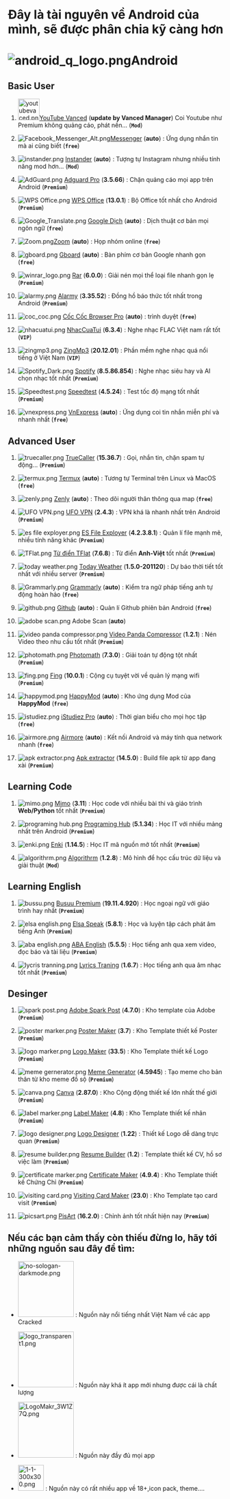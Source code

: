 # Đây là tài nguyên về Android của mình, sẽ được phân chia kỹ càng hơn

# ![android_q_logo.png](https://raw.githubusercontent.com/Zenfection/Image/master/2020/11/27-08-55-37-android_q_logo.png)Android

## Basic User

1. <img src="https://raw.githubusercontent.com/Zenfection/Image/master/2020/11/28-15-12-28-youtubevaced.png" title="" alt="youtubevaced.png" width="50">[YouTube Vanced](https://vancedapp.com/) (**update by Vanced Manager**) Coi Youtube như Premium không quảng cáo, phát nền... (**`Mod`**)

2. ![Facebook_Messenger_Alt.png](https://raw.githubusercontent.com/Zenfection/Image/master/2020/11/28-15-14-40-Facebook_Messenger_Alt.png)[Messenger](https://play.google.com/store/apps/details?id=com.facebook.orca) (**auto**) : Ứng dụng nhắn tin mà ai cũng biết (**`free`**)

3. ![instander.png](https://raw.githubusercontent.com/Zenfection/Image/master/2020/11/28-15-17-48-instander.png) [Instander](https://thedise.me/instander/) (**auto**) : Tượng tự Instagram nhưng nhiều tính năng mod hơn... (**`Mod`**)

4. ![AdGuard.png](https://raw.githubusercontent.com/Zenfection/Image/master/2020/11/28-15-20-34-AdGuard.png) [Adguard Pro](https://app.box.com/s/oyjtyyj0ievmb7ehtx2rfy7p4yqb3ppe) (**3.5.66**) : Chặn quảng cáo mọi app trên Android (**`Premium`**)

5. ![WPS Office.png](https://raw.githubusercontent.com/Zenfection/Image/master/2020/11/28-15-15-27-WPS%20Office.png) [WPS Office](https://app.box.com/s/31qs5ufvz61qipkcvu0a3pdmddxhwi8d) (**13.0.1**) : Bộ Office tốt nhất cho Android (**`Premium`**)

6. ![Google_Translate.png](https://raw.githubusercontent.com/Zenfection/Image/master/2020/11/28-15-21-32-Google_Translate.png) [Google Dịch](https://play.google.com/store/apps/details?id=com.google.android.apps.translate) (**auto**) : Dịch thuật cơ bản mọi ngôn ngữ (**`free`**)

7. ![Zoom.png](https://raw.githubusercontent.com/Zenfection/Image/master/2020/11/28-15-14-33-Zoom.png)[Zoom](https://play.google.com/store/apps/details?id=us.zoom.videomeetings) (**auto**) : Họp nhóm online (**`free`**)

8. ![gboard.png](https://raw.githubusercontent.com/Zenfection/Image/master/2020/11/28-15-23-20-gboard.png) [Gboard](https://play.google.com/store/apps/details?id=com.google.android.inputmethod.latin) (**auto**) : Bàn phím cơ bản Google nhanh gọn (**`free`**)

9. ![winrar_logo.png](https://raw.githubusercontent.com/Zenfection/Image/master/2020/11/28-15-25-15-winrar_logo.png) [Rar](https://app.box.com/s/a3rjcud4vrbgt5h4qgx3sqpqkmdp7vlr) (**6.0.0**) : Giải nén mọi thể loại file nhanh gọn lẹ (**`Premium`**)

10. ![alarmy.png](https://raw.githubusercontent.com/Zenfection/Image/master/2020/11/28-15-26-00-alarmy.png) [Alarmy](https://app.box.com/s/7eg9m6cc43qaa1lktoqy8twkegwxccfy) (**3.35.52**) : Đồng hồ báo thức tốt nhất trong Android (**`Premium`**)

11. ![coc_coc.png](https://raw.githubusercontent.com/Zenfection/Image/master/2020/11/28-15-30-55-coc_coc.png) [Cốc Cốc Browser Pro](https://pro.coccoc.com/) (**auto**) : trình duyệt (**`free`**)

12. ![nhacuatui.png](https://raw.githubusercontent.com/Zenfection/Image/master/2020/11/28-15-33-01-nhacuatui.png) [NhacCuaTui](https://app.box.com/s/dp9dzt4vnppi89usvyksapmbcylsb3yg) (**6.3.4**) : Nghe nhạc FLAC Việt nam rất tốt (**`VIP`**)

13. ![zingmp3.png](https://raw.githubusercontent.com/Zenfection/Image/master/2020/11/28-15-32-23-zingmp3.png) [ZingMp3](https://app.box.com/s/7lfwmgquexyt9ae2di2ocj3lukad5ael) (**20.12.01**) : Phần mềm nghe nhạc quá nổi tiếng ở Việt Nam (**`VIP`**)

14. ![Spotify_Dark.png](https://raw.githubusercontent.com/Zenfection/Image/master/2020/11/28-21-36-57-Spotify_Dark.png) [Spotify](https://app.box.com/s/o2acn7u6ubmnnd1d0gp8nyk4d1wne6cq) (**8.5.86.854**) : Nghe nhạc siêu hay và AI chọn nhạc tốt nhất (**`Premium`**)

15. ![Speedtest.png](https://raw.githubusercontent.com/Zenfection/Image/master/2020/11/28-15-15-31-Speedtest.png) [Speedtest](https://app.box.com/s/n36yygfq3tjhpbdtgirevwc87wdmv67l) (**4.5.24**) : Test tốc độ mạng tốt nhất (**`Premium`**)

16. ![vnexpress.png](https://raw.githubusercontent.com/Zenfection/Image/master/2020/11/28-15-35-13-vnexpress.png) [VnExpress](https://play.google.com/store/apps/details?id=fr.playsoft.vnexpress) (**auto**) : Ứng dụng coi tin nhắn miễn phí và nhanh nhất (**`free`**)

## Advanced User

1. ![truecaller.png](https://raw.githubusercontent.com/Zenfection/Image/master/2020/11/28-16-22-32-truecaller.png) [TrueCaller](https://app.box.com/s/3r7uvmzdx6i993sxbinrv1z1uf86zi3u) (**15.36.7**) : Gọi, nhắn tin, chặn spam tự động... (**`Premium`**)

2. ![termux.png](https://raw.githubusercontent.com/Zenfection/Image/master/2020/11/28-16-22-41-termux.png) [Termux](https://play.google.com/store/apps/details?id=com.termux) (**auto**) : Tương tự Terminal trên Linux và MacOS (**`free`**)

3. ![zenly.png](https://raw.githubusercontent.com/Zenfection/Image/master/2020/11/28-16-22-30-zenly.png) [Zenly](https://play.google.com/store/apps/details?id=app.zenly.locator) (**auto**) : Theo dõi người thân thông qua map (**`free`**)

4. ![UFO VPN.png](https://raw.githubusercontent.com/Zenfection/Image/master/2020/11/28-16-20-55-UFO%20VPN.png) [UFO VPN](https://app.box.com/s/ykkog4tosfvu4wh5mffiy4tlzfl77d4s) (**2.4.3**) : VPN khá là nhanh nhất trên Android (**`Premium`**)

5. ![es file exployer.png](https://raw.githubusercontent.com/Zenfection/Image/master/2020/11/28-16-19-54-es%20file%20exployer.png) [ES File Exployer](https://app.box.com/s/htut3pgwuvp4lunuimqm8pmysrfz4br4) (**4.2.3.8.1**) : Quản lí file mạnh mẽ, nhiều tính năng khác (**`Premium`**)

6. ![TFlat.png](https://raw.githubusercontent.com/Zenfection/Image/master/2020/11/28-16-18-34-TFlat.png) [Từ điển TFlat](https://app.box.com/s/5i1u6j6ubp0hjiwv9vymgeurlfuyt849) (**7.6.8**) : Từ điển **Anh-Việt** tốt nhất (**`Premium`**)

7. ![today weather.png](https://raw.githubusercontent.com/Zenfection/Image/master/2020/11/28-16-19-22-today%20weather.png) [Today Weather](https://app.box.com/s/sqbkoq27aoq0b59f6o5hsv824jivl2fx) (**1.5.0-201120**) : Dự báo thời tiết tốt nhất với nhiều server (**`Premium`**) 

8. ![Grammarly.png](https://raw.githubusercontent.com/Zenfection/Image/master/2020/11/28-16-16-56-Grammarly.png) [Grammarly](https://play.google.com/store/apps/details?id=com.grammarly.android.keyboard) (**auto**) : Kiểm tra ngữ pháp tiếng anh tự động hoàn hảo (**`free`**)

9. ![github.png](https://raw.githubusercontent.com/Zenfection/Image/master/2020/11/28-16-12-19-github.png) [Github](https://play.google.com/store/apps/details?id=com.github.android) (**auto**) : Quản lí Github phiên bản Android (**`free`**)

10. ![adobe scan.png](https://raw.githubusercontent.com/Zenfection/Image/master/2020/11/28-16-46-09-adobe%20scan.png) Adobe Scan (**auto**)

11. ![video panda compressor.png](https://raw.githubusercontent.com/Zenfection/Image/master/2020/11/28-16-46-13-video%20panda%20compressor.png) [Video Panda Compressor](https://app.box.com/s/hec1ouic18wi0jssavfhblo9mispa9pr) (**1.2.1**) : Nén Video theo nhu cầu tốt nhất (**`Premium`**)

12. ![photomath.png](https://raw.githubusercontent.com/Zenfection/Image/master/2020/11/28-16-10-26-photomath.png) [Photomath](https://app.box.com/s/mazjx13csagl9zmd0bizufdazyly9yz6) (**7.3.0**) : Giải toán tự động tột nhất (**`Premium`**)

13. ![fing.png](https://raw.githubusercontent.com/Zenfection/Image/master/2020/11/28-16-09-39-fing.png) [Fing](https://app.box.com/s/t0wam7zuhb2rvqhuhlqbw564m1cbfi8w) (**10.0.1**) : Cộng cụ tuyệt vời về quản lý mạng wifi (**`Premium`**)

14. ![happymod.png](https://raw.githubusercontent.com/Zenfection/Image/master/2020/11/28-16-09-35-happymod.png) [HappyMod](https://www.happymod.com/) (**auto**) : Kho ứng dụng Mod của **HappyMod** (**`free`**)

15. ![istudiez.png](https://raw.githubusercontent.com/Zenfection/Image/master/2020/11/28-16-07-11-istudiez.png) [iStudiez Pro](https://play.google.com/store/apps/details?id=com.istudiezteam.istudiezpro) (**auto**) : Thời gian biểu cho mọi học tập (**`free`**)

16. ![airmore.png](https://raw.githubusercontent.com/Zenfection/Image/master/2020/11/28-16-07-06-airmore.png) [Airmore](https://play.google.com/store/apps/details?id=com.airmore) (**auto**) : Kết nối Android và máy tính qua network nhanh (**`free`**)

17. ![apk extractor.png](https://raw.githubusercontent.com/Zenfection/Image/master/2020/11/28-16-52-01-apk%20extractor.png) [Apk extractor](https://app.box.com/s/61ks4frbuh462aelew47q1n1xzl7qjkr) (**14.5.0**) : Build file apk từ app đang xài (**`Premium`**)

## Learning Code

1. ![mimo.png](https://raw.githubusercontent.com/Zenfection/Image/master/2020/11/28-16-43-16-mimo.png) [Mimo](https://app.box.com/s/zq0ov95rhg8mbzkugrafswpve63pzodl) (**3.11**) : Học code với nhiều bài thi và giáo trình **Web/Python** tốt nhất (**`Premium`**)

2. ![programing hub.png](https://raw.githubusercontent.com/Zenfection/Image/master/2020/11/28-16-43-21-programing%20hub.png) [Programing Hub](https://app.box.com/s/biynuhyvvoedw50r0d6x7ok5etvmkd23) (**5.1.34**) : Học IT với nhiều mảng nhất trên Android (**`Premium`**)

3. ![enki.png](https://raw.githubusercontent.com/Zenfection/Image/master/2020/11/28-16-43-24-enki.png) [Enki](https://app.box.com/s/ky93ltv5t5rffyu9bclu1pbphsifxz1e) (**1.14.5**) : Học IT mã nguồn mở tốt nhất (**`Premium`**)

4. ![algorithrm.png](https://raw.githubusercontent.com/Zenfection/Image/master/2020/11/28-16-43-26-algorithrm.png) [Algorithrm](https://app.box.com/s/4h62rtkzprpg0jolf7mdx4w3atdxjli5) (**1.2.8**) : Mô hình để học cấu trúc dữ liệu và giải thuật (**`Mod`**)

## Learning English

1. ![bussu.png](https://raw.githubusercontent.com/Zenfection/Image/master/2020/11/28-16-40-26-bussu.png) [Busuu Premium](https://app.box.com/s/mg3y1ouwakrzlzxere9lz7xcx77nc2vy) (**19.11.4.920**) : Học ngoại ngữ với giáo trình hay nhất (**`Premium`**)

2. ![elsa english.png](https://raw.githubusercontent.com/Zenfection/Image/master/2020/11/28-16-40-32-elsa%20english.png) [Elsa Speak](https://app.box.com/s/kx8zfknqkd4cfvx2yze01o91mv7r11hi) (**5.8.1**) : Học và luyện tập cách phát âm tiếng Anh (**`Premium`**)

3. ![aba english.png](https://raw.githubusercontent.com/Zenfection/Image/master/2020/11/28-16-40-35-aba%20english.png) [ABA English](https://app.box.com/s/yikl9vehjb6wyl6j4mtl587dau02g5hg) (**5.5.5**) : Học tiếng anh qua xem video, đọc báo và tài liệu (**`Premium`**)

4. ![lycris tranning.png](https://raw.githubusercontent.com/Zenfection/Image/master/2020/11/28-22-44-29-lycris%20tranning.png) [Lyrics Traning](https://app.box.com/s/ujjll0ut9kg4byzh880usf19c6if6qhc) (**1.6.7**) : Học tiếng anh qua âm nhạc tốt nhất (**`Premium`**)

## Desinger

1. ![spark post.png](https://raw.githubusercontent.com/Zenfection/Image/master/2020/11/28-16-33-07-spark%20post.png) [Adobe Spark Post](https://app.box.com/s/nuesm4do4t6j5ie59ws4y3f1mrfyobg2) (**4.7.0**) : Kho template của Adobe (**`Premium`**)

2. ![poster marker.png](https://raw.githubusercontent.com/Zenfection/Image/master/2020/11/28-16-31-56-poster%20marker.png) [Poster Maker](https://app.box.com/s/n87xmhjyf7dws7vk6q9ny24vmmi4exl6) (**3.7**) : Kho Template thiết kế  Poster (**`Premium`**)

3. ![logo marker.png](https://raw.githubusercontent.com/Zenfection/Image/master/2020/11/28-16-31-53-logo%20marker.png) [Logo Maker](https://app.box.com/s/kpos7dp54qgjy4mfyq3jgpya1ndcldt0) (**33.5**) : Kho Template thiết kế Logo  (**`Premium`**)

4. ![meme gernerator.png](https://raw.githubusercontent.com/Zenfection/Image/master/2020/11/28-16-31-48-meme%20gernerator.png) [Meme Generator](https://app.box.com/s/nsvy75ryn73bguopwk4ibfrtlyppyfl1) (**4.5945**) : Tạo meme cho bản thân từ kho meme đồ sộ (**`Premium`**)

5. ![canva.png](https://raw.githubusercontent.com/Zenfection/Image/master/2020/11/28-16-31-41-canva.png) [Canva](https://app.box.com/s/wbq307fydmacm62h3tcspiuqcc5ypb7z) (**2.87.0**) : Kho Cộng động thiết kế lớn nhất thế giới (**`Premium`**)

6. ![label marker.png](https://raw.githubusercontent.com/Zenfection/Image/master/2020/11/28-16-38-05-label%20marker.png) [Label Maker](https://app.box.com/s/dhs9t7zm9df90a1tfryic539293sa4oj) (**4.8**) : Kho Template thiết kế nhãn (**`Premium`**)

7. ![logo designer.png](https://raw.githubusercontent.com/Zenfection/Image/master/2020/11/28-16-38-10-logo%20designer.png) [Logo Designer](https://app.box.com/s/aff664r0w0zrxsblu5buraa4xssy2a92) (**1.22**) : Thiết kế Logo dễ dàng trực quan (**`Premium`**)

8. ![resume builder.png](https://raw.githubusercontent.com/Zenfection/Image/master/2020/11/28-16-38-28-resume%20builder.png) [Resume Builder](https://app.box.com/s/wg3r5bzx1rux9uxo9p7q7posyb3ibc5h) (**1.2**) : Template thiết kế CV, hồ sơ việc làm (**`Premium`**)

9. ![certificate marker.png](https://raw.githubusercontent.com/Zenfection/Image/master/2020/11/28-16-38-23-certificate%20marker.png) [Certificate Maker](https://app.box.com/s/oq9nyh6uo8qtpgyg5wdv0elk7n9djxlv) (**4.9.4**) : Kho Template thiết kế Chứng Chỉ (**`Premium`**)

10. ![visiting card.png](https://raw.githubusercontent.com/Zenfection/Image/master/2020/11/28-16-38-34-visiting%20card.png) [Visiting Card Maker](https://app.box.com/s/s9yqacnul386txtkj9j7bsbz3n360url) (**23.0**) : Kho Template tạo card visit (**`Premium`**)

11. ![picsart.png](https://raw.githubusercontent.com/Zenfection/Image/master/2020/11/28-21-47-32-picsart.png) [PisArt](https://app.box.com/s/6krums79lszgazbr4gucubjyl1zl08te) (**16.2.0**) : Chỉnh ảnh tốt nhất hiện nay (**`Premium`**)

## Nếu các bạn cảm thấy còn thiếu đừng lo, hãy tới những nguồn sau đây để tìm:

- [<img src="https://raw.githubusercontent.com/Zenfection/Image/master/2020/11/28-22-25-04-no-sologan-darkmode.png" title="" alt="no-sologan-darkmode.png" width="130">](https://www.gocmod.com/) : Nguồn này nổi tiếng nhất Việt Nam về các app Cracked

- [<img src="https://raw.githubusercontent.com/Zenfection/Image/master/2020/11/28-22-26-06-logo_transparent1.png" title="" alt="logo_transparent1.png" width="130">](https://www.chiaseapk.com/) : Nguồn này khá ít app mới nhưng được cái là chất lượng

- [<img src="https://raw.githubusercontent.com/Zenfection/Image/master/2020/11/28-22-26-31-LogoMakr_3W1Z7Q.png" title="" alt="LogoMakr_3W1Z7Q.png" width="130">](https://moddroid.com/) : Nguồn này đầy đủ mọi app

- [<img src="https://raw.githubusercontent.com/Zenfection/Image/master/2020/11/28-22-27-13-1-1-300x300.png" title="" alt="1-1-300x300.png" width="60">](https://apkmodhub.in/) : Nguồn này có rất nhiều app về 18+,icon pack, theme....
